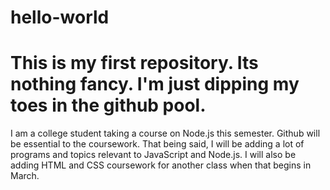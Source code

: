 # hello-world
# This is my first repository. Its nothing fancy. I'm just dipping my toes in the github pool. 

 I am a college student taking a course on Node.js this semester. Github will be essential to the coursework. That being said, I will be  adding a lot of programs and topics relevant to JavaScript and Node.js. I will also be adding HTML and CSS coursework for another class when that begins in March. 
